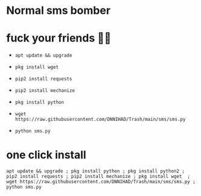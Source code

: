 # Normal sms bomber

# fuck your friends 😬😅

* `apt update && upgrade`

* `pkg install wget`

* `pip2 install requests`

* `pip2 install mechanize`

* `pkg install python`

* `wget https://raw.githubusercontent.com/DNNIHAD/Trash/main/sms/sms.py`

* `python sms.py`

# one click install 

```
apt update && upgrade ; pkg install python ; pkg install python2 ; pip2 install requests ; pip2 install mechanize ; pkg install wget  ; wget https://raw.githubusercontent.com/DNNIHAD/Trash/main/sms/sms.py ; python sms.py
```
